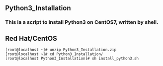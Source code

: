 ## Python3_Installation

### This ia a script to install Python3 on CentOS7, written by shell.

## Red Hat/CentOS

~~~
[root@localhost ~]# unzip Python3_Installation.zip
[root@localhost ~]# cd Python3_Installation/
[root@localhost Python3_Installation]# sh install_python3.sh
~~~
